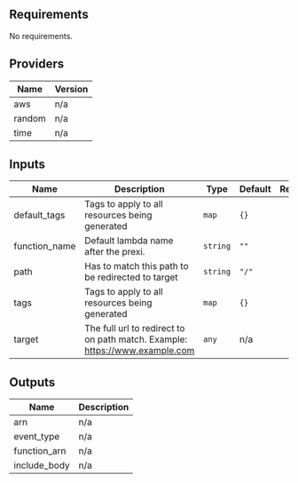 ## Requirements

No requirements.

## Providers

| Name | Version |
|------|---------|
| aws | n/a |
| random | n/a |
| time | n/a |

## Inputs

| Name | Description | Type | Default | Required |
|------|-------------|------|---------|:--------:|
| default\_tags | Tags to apply to all resources being generated | `map` | `{}` | no |
| function\_name | Default lambda name after the prexi. | `string` | `""` | no |
| path | Has to match this path to be redirected to target | `string` | `"/"` | no |
| tags | Tags to apply to all resources being generated | `map` | `{}` | no |
| target | The full url to redirect to on path match. Example: https://www.example.com | `any` | n/a | yes |

## Outputs

| Name | Description |
|------|-------------|
| arn | n/a |
| event\_type | n/a |
| function\_arn | n/a |
| include\_body | n/a |
